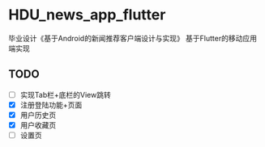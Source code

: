# HDU_news_app_flutter

毕业设计《基于Android的新闻推荐客户端设计与实现》 基于Flutter的移动应用端实现

## TODO
- [ ] 实现Tab栏+底栏的View跳转
- [x] 注册登陆功能+页面
- [x] 用户历史页
- [x] 用户收藏页
- [ ] 设置页